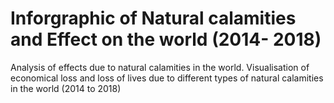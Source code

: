 # Inforgraphic of Natural calamities and Effect on the world (2014- 2018)
 Analysis of effects due to natural calamities in the world. Visualisation of economical loss and loss of lives due to different types of natural calamities in the world (2014 to 2018)
